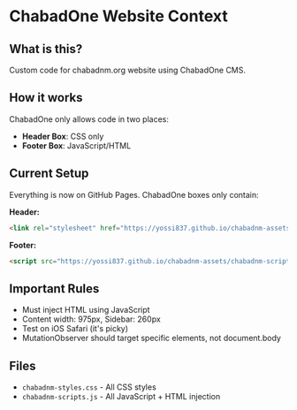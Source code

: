 # ChabadOne Website Context

## What is this?
Custom code for chabadnm.org website using ChabadOne CMS.

## How it works
ChabadOne only allows code in two places:
- **Header Box**: CSS only
- **Footer Box**: JavaScript/HTML

## Current Setup
Everything is now on GitHub Pages. ChabadOne boxes only contain:

**Header:**
```html
<link rel="stylesheet" href="https://yossi837.github.io/chabadnm-assets/chabadnm-styles.css">
```

**Footer:**
```html
<script src="https://yossi837.github.io/chabadnm-assets/chabadnm-scripts.js"></script>
```

## Important Rules
- Must inject HTML using JavaScript
- Content width: 975px, Sidebar: 260px
- Test on iOS Safari (it's picky)
- MutationObserver should target specific elements, not document.body

## Files
- `chabadnm-styles.css` - All CSS styles
- `chabadnm-scripts.js` - All JavaScript + HTML injection


